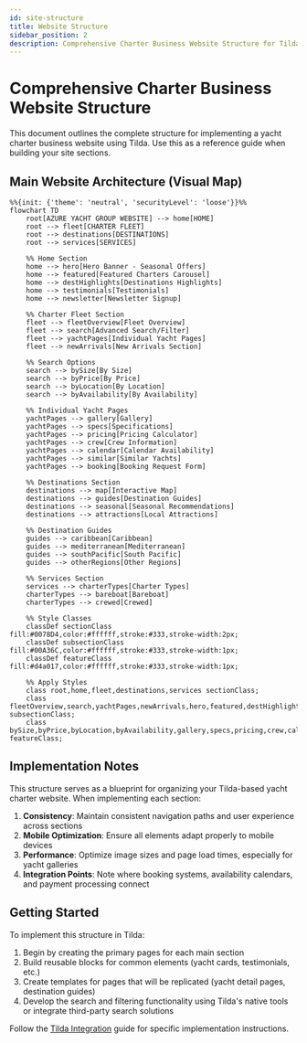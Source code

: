 ```yaml
---
id: site-structure
title: Website Structure
sidebar_position: 2
description: Comprehensive Charter Business Website Structure for Tilda Implementation
---
```


# Comprehensive Charter Business Website Structure

This document outlines the complete structure for implementing a yacht charter business website using Tilda. Use this as a reference guide when building your site sections.

## Main Website Architecture (Visual Map)

```mermaid
%%{init: {'theme': 'neutral', 'securityLevel': 'loose'}}%%
flowchart TD
    root[AZURE YACHT GROUP WEBSITE] --> home[HOME]
    root --> fleet[CHARTER FLEET] 
    root --> destinations[DESTINATIONS]
    root --> services[SERVICES]
    
    %% Home Section
    home --> hero[Hero Banner - Seasonal Offers]
    home --> featured[Featured Charters Carousel]
    home --> destHighlights[Destinations Highlights]
    home --> testimonials[Testimonials]
    home --> newsletter[Newsletter Signup]
    
    %% Charter Fleet Section
    fleet --> fleetOverview[Fleet Overview]
    fleet --> search[Advanced Search/Filter]
    fleet --> yachtPages[Individual Yacht Pages]
    fleet --> newArrivals[New Arrivals Section]
    
    %% Search Options
    search --> bySize[By Size]
    search --> byPrice[By Price]
    search --> byLocation[By Location]
    search --> byAvailability[By Availability]
    
    %% Individual Yacht Pages
    yachtPages --> gallery[Gallery]
    yachtPages --> specs[Specifications]
    yachtPages --> pricing[Pricing Calculator]
    yachtPages --> crew[Crew Information]
    yachtPages --> calendar[Calendar Availability]
    yachtPages --> similar[Similar Yachts]
    yachtPages --> booking[Booking Request Form]
    
    %% Destinations Section
    destinations --> map[Interactive Map]
    destinations --> guides[Destination Guides]
    destinations --> seasonal[Seasonal Recommendations]
    destinations --> attractions[Local Attractions]
    
    %% Destination Guides
    guides --> caribbean[Caribbean]
    guides --> mediterranean[Mediterranean]
    guides --> southPacific[South Pacific]
    guides --> otherRegions[Other Regions]
    
    %% Services Section
    services --> charterTypes[Charter Types]
    charterTypes --> bareboat[Bareboat]
    charterTypes --> crewed[Crewed]
    
    %% Style Classes
    classDef sectionClass fill:#0078D4,color:#ffffff,stroke:#333,stroke-width:2px;
    classDef subsectionClass fill:#00A36C,color:#ffffff,stroke:#333,stroke-width:1px;
    classDef featureClass fill:#d4a017,color:#ffffff,stroke:#333,stroke-width:1px;
    
    %% Apply Styles
    class root,home,fleet,destinations,services sectionClass;
    class fleetOverview,search,yachtPages,newArrivals,hero,featured,destHighlights,testimonials,newsletter,map,guides,seasonal,attractions,charterTypes subsectionClass;
    class bySize,byPrice,byLocation,byAvailability,gallery,specs,pricing,crew,calendar,similar,booking,caribbean,mediterranean,southPacific,otherRegions,bareboat,crewed featureClass;
```

## Implementation Notes

This structure serves as a blueprint for organizing your Tilda-based yacht charter website. When implementing each section:

1. **Consistency**: Maintain consistent navigation paths and user experience across sections
2. **Mobile Optimization**: Ensure all elements adapt properly to mobile devices
3. **Performance**: Optimize image sizes and page load times, especially for yacht galleries
4. **Integration Points**: Note where booking systems, availability calendars, and payment processing connect

## Getting Started

To implement this structure in Tilda:

1. Begin by creating the primary pages for each main section
2. Build reusable blocks for common elements (yacht cards, testimonials, etc.)
3. Create templates for pages that will be replicated (yacht detail pages, destination guides)
4. Develop the search and filtering functionality using Tilda's native tools or integrate third-party search solutions

Follow the [Tilda Integration](./tilda-integration) guide for specific implementation instructions. 